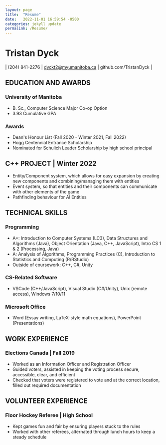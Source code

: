 ```yaml
---
layout: page
title:  "Resume"
date:   2022-11-01 16:59:54 -0500
categories: jekyll update
permalink: /Resume/
---
```

# Tristan Dyck
| (204) 841-2276 | dyckt2@myumanitoba.ca | github.com/TristanDyck |

## EDUCATION AND AWARDS
### University of Manitoba 
* B. Sc., Computer Science Major Co-op Option 
* 3.93 Cumulative GPA 

### Awards 
* Dean's Honour List (Fall 2020 - Winter 2021, Fall 2022) 
* Hogg Centennial Entrance Scholarship 
* Nominated for Schulich Leader Scholarship by high school principal 

## C++ PROJECT | Winter 2022 
* Entity/Component system, which allows for easy expansion by creating new components and 
combining/managing them with entities 
* Event system, so that entities and their components can communicate with other elements of 
the game 
* Pathfinding behaviour for AI Entities 

## TECHNICAL SKILLS 
### Programming 
* A+: Introduction to Computer Systems (LC3), Data Structures and Algorithms (Java), 
Object Orientation (Java, C++, JavaScript), Intro CS 1 & 2 (Processing, Java) 
* A: Analysis of Algorithms, Programming Practices (C), Introduction to Statistics and 
Computing (R/RStudio) 
* Outside of coursework: C++, C#, Unity 

### CS-Related Software 
* VSCode (C++/JavaScript), Visual Studio (C#/Unity), Unix (remote access), Windows 7/10/11 

### Microsoft Office 
* Word (Essay writing, LaTeX-style math equations), PowerPoint (Presentations) 

## WORK EXPERIENCE 
### Elections Canada | Fall 2019 
* Worked as an Information Officer and Registration Officer 
* Guided voters, assisted in keeping the voting process secure, accessible, clear, and efficient 
* Checked that voters were registered to vote and at the correct location, filled out required 
documentation 

## VOLUNTEER EXPERIENCE 
### Floor Hockey Referee | High School
* Kept games fun and fair by ensuring players stuck to the rules 
* Worked with other referees, alternated through lunch hours to keep a steady schedule